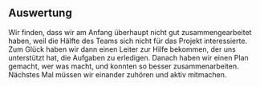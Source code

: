 ## Auswertung

Wir finden, dass wir am Anfang überhaupt nicht gut zusammengearbeitet haben, weil die Hälfte des Teams sich nicht für das Projekt interessierte. Zum Glück haben wir dann einen Leiter zur Hilfe bekommen, der uns unterstützt hat, die Aufgaben zu erledigen. Danach haben wir einen Plan gemacht, wer was macht, und konnten so besser zusammenarbeiten. Nächstes Mal müssen wir einander zuhören und aktiv mitmachen.

